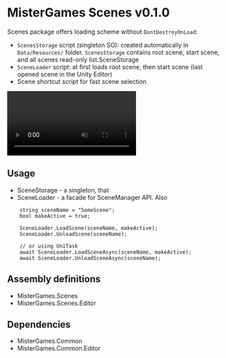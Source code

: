 ﻿# MisterGames Scenes v0.1.0

Scenes package offers loading scheme without `DontDestroyOnLoad`:

- `ScenesStorage` script (singleton SO): created automatically in `Data/Resources/` folder.
`ScenesStorage` contains root scene, start scene, and all scenes read-only list.SceneStorage
- `SceneLoader` script: at first loads root scene, then start scene (last opened scene in the Unity Editor)
- Scene shortcut script for fast scene selection

![Scene shortcut demo](https://github.com/theverymistergames/readmedata/blob/master/unity-common/Scenes/scene-shortcut.mp4?raw=true)

## Usage
- SceneStorage - a singleton, that
- SceneLoader - a facade for SceneManager API. Also
```
    string sceneName = "SomeScene";
    bool makeActive = true;

    SceneLoader.LoadScene(sceneName, makeActive);
    SceneLoader.UnloadScene(sceneName);

    // or using UniTask
    await SceneLoader.LoadSceneAsync(sceneName, makeActive);
    await SceneLoader.UnloadSceneAsync(sceneName);
```

## Assembly definitions
- MisterGames.Scenes
- MisterGames.Scenes.Editor

## Dependencies
- MisterGames.Common
- MisterGames.Common.Editor
